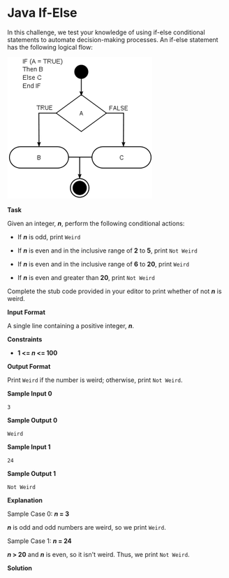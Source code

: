 # Java If-Else

In this challenge, we test your knowledge of using if-else conditional statements to automate decision-making processes. An if-else statement has the following logical flow:

![If Else Diagram](HackerrankJavaIfElseDiagram.png)

__Task__

Given an integer, ___n___, perform the following conditional actions:

- If ___n___ is odd, print ```Weird```

- If ___n___ is even and in the inclusive range of __2__ to __5__, print ```Not Weird```

- If ___n___ is even and in the inclusive range of __6__ to __20__, print ```Weird```

- If ___n___ is even and greater than __20__, print ```Not Weird```

Complete the stub code provided in your editor to print whether of not ___n___ is weird.

__Input Format__

A single line containing a positive integer, ___n___.

__Constraints__

- __1 <= _n_ <= 100__

__Output Format__

Print ```Weird``` if the number is weird; otherwise, print ```Not Weird```.

__Sample Input 0__

```
3
```

__Sample Output 0__

```
Weird
```

__Sample Input 1__

```
24
```

__Sample Output 1__

```
Not Weird
```

__Explanation__

Sample Case 0: ___n_ = 3__

___n___ is odd and odd numbers are weird, so we print ```Weird```.

Sample Case 1: ___n_ = 24__

___n_ > 20__ and ___n___ is even, so it isn't weird. Thus, we print ```Not Weird```.

__Solution__

```java

```

